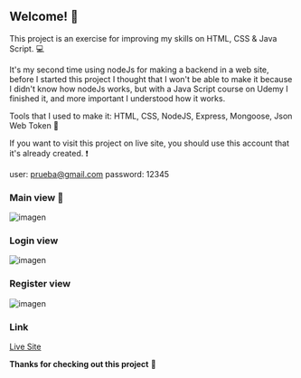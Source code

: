 ## Welcome! 👋

This project is an exercise for improving my skills on HTML, CSS & Java Script. 💻

It's my second time using nodeJs for making a backend in a web site, before I started this project I thought that I won't be able to make it because I didn't know how nodeJs works, but with a Java Script course on Udemy I finished it, and more important I understood how it works.

Tools that I used to make it: HTML, CSS, NodeJS, Express, Mongoose, Json Web Token 🔨

If you want to visit this project on live site, you should use this account that it's already created. ❗

user: prueba@gmail.com
password: 12345

### Main view 🐶

![imagen](https://user-images.githubusercontent.com/54644026/183313706-b030177d-e6a4-419f-acb0-e8f41a6a00a3.png)


### Login view

![imagen](https://user-images.githubusercontent.com/54644026/183313641-12630f87-c69d-40b5-83bf-f0448df6b2a4.png)

### Register view

![imagen](https://user-images.githubusercontent.com/54644026/183313713-92c96568-20f9-4cec-9351-f2f3526ccda8.png)


### Link 
<a href="">Live Site</a>


**Thanks for checking out this project** 🚀